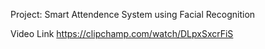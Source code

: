Project: Smart Attendence System using Facial Recognition

Video Link
https://clipchamp.com/watch/DLpxSxcrFiS

